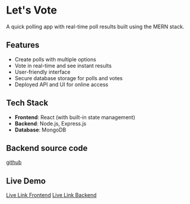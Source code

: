 # Let's Vote

A quick polling app with real-time poll results built using the MERN stack.

## Features
- Create polls with multiple options
- Vote in real-time and see instant results
- User-friendly interface
- Secure database storage for polls and votes
- Deployed API and UI for online access

## Tech Stack
- **Frontend**: React (with built-in state management)
- **Backend**: Node.js, Express.js
- **Database**: MongoDB

## Backend source code

[github](https://github.com/GanpatHada/cactro-fs-test-backend)

## Live Demo
[Live Link Frontend](https://singular-torte-810d82.netlify.app/)
[Live Link Backend](https://cactro-fs-test-backend.onrender.com/)



